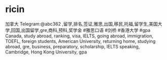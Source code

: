 # ricin
加拿大 Telegram:@abc362 ,留学,排名,签证,雅思,出国,移民,托福,留学生,美国大学,回国,出国留学,gre,商科,预科,奖学金 #雅思口语 #剑桥 #香港大学 #gpa Canada, study abroad, ranking, visa, IELTS, going abroad, immigration, TOEFL, foreign students, American University, returning home, studying abroad, gre, business, preparatory, scholarship, IELTS speaking, Cambridge, Hong Kong University, gpa
